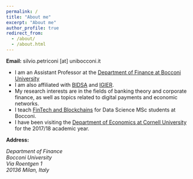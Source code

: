 ```yaml
---
permalink: /
title: "About me"
excerpt: "About me"
author_profile: true
redirect_from: 
  - /about/
  - /about.html
---
```



**Email:** silvio.petriconi [at] unibocconi.it


 * I am an Assistant Professor at the [Department of Finance at Bocconi University](https://www.unibocconi.eu/wps/wcm/connect/Bocconi/SitoPubblico_EN/Navigation+Tree/Home/Faculty+and+Research/Departments/Finance/)
 * I am also affiliated with [BIDSA](http://www.bidsa.unibocconi.eu) and [IGIER](http://www.igier.unibocconi.it).
 * My research interests are in the fields of banking theory and corporate finance, as well as topics related to digital payments and economic networks.
 * I teach [FinTech and Blockchains](https://silviopetriconi.github.io/teaching/2019-FinTech-Blockchains) for Data Science MSc students at Bocconi.
 * I have been visiting the [Department of Economics at Cornell University](https://economics.cornell.edu) for the 2017/18 academic year.

**Address:**  
<address>
Department of Finance <br> 
Bocconi University  <br>
Via Roentgen 1  <br>
20136 Milan, Italy  
</address>
